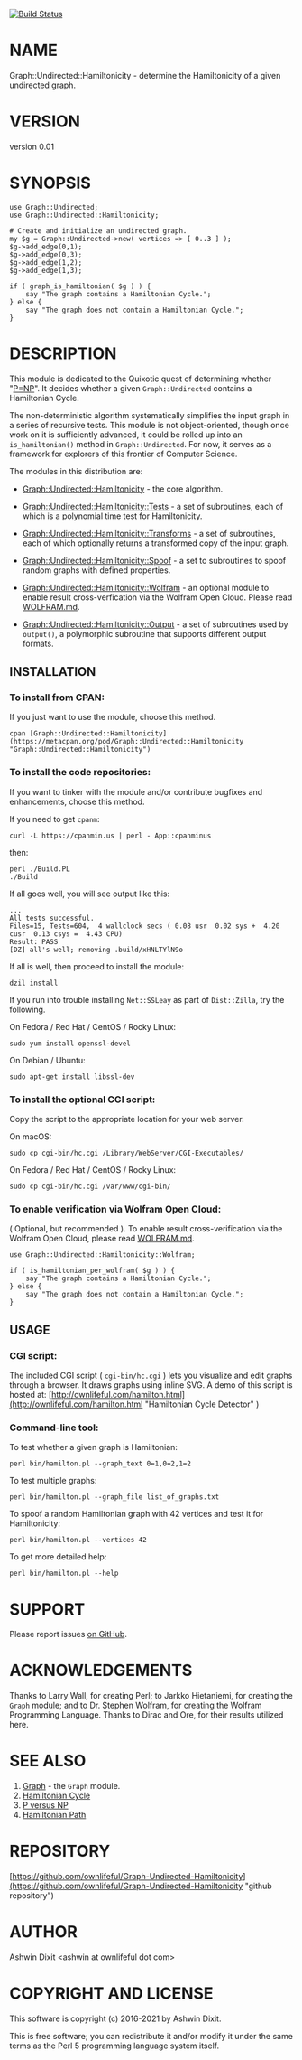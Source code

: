 [![Build Status](https://travis-ci.org/ownlifeful/Graph-Undirected-Hamiltonicity.svg?branch=master)](https://travis-ci.org/ownlifeful/Graph-Undirected-Hamiltonicity)

# NAME

Graph::Undirected::Hamiltonicity - determine the Hamiltonicity of a given undirected graph.

# VERSION

version 0.01

# SYNOPSIS


    use Graph::Undirected;
    use Graph::Undirected::Hamiltonicity;

    # Create and initialize an undirected graph.
    my $g = Graph::Undirected->new( vertices => [ 0..3 ] );
    $g->add_edge(0,1);
    $g->add_edge(0,3);
    $g->add_edge(1,2);
    $g->add_edge(1,3);

    if ( graph_is_hamiltonian( $g ) ) {
        say "The graph contains a Hamiltonian Cycle.";
    } else {
        say "The graph does not contain a Hamiltonian Cycle.";
    }

# DESCRIPTION


This module is dedicated to the Quixotic quest of determining whether "[P=NP](https://en.wikipedia.org/wiki/P_versus_NP_problem "P versus NP")".
It decides whether a given `Graph::Undirected` contains a Hamiltonian Cycle.

The non-deterministic algorithm systematically simplifies the input graph in a series of recursive tests. This module is not object-oriented, though once work on it is sufficiently advanced, it could be rolled up into an `is_hamiltonian()` method in `Graph::Undirected`. For now, it serves as a framework for explorers of this frontier of Computer Science.

The modules in this distribution are:


* [Graph::Undirected::Hamiltonicity](lib/Graph/Undirected/Hamiltonicity.pod) - the core algorithm.

* [Graph::Undirected::Hamiltonicity::Tests](lib/Graph/Undirected/Hamiltonicity/Tests.pod) - a set of subroutines, each of which is a polynomial time test for Hamiltonicity.

* [Graph::Undirected::Hamiltonicity::Transforms](lib/Graph/Undirected/Hamiltonicity/Transforms.pod) - a set of subroutines, each of which optionally returns a transformed copy of the input graph.

* [Graph::Undirected::Hamiltonicity::Spoof](lib/Graph/Undirected/Hamiltonicity/Spoof.pod) - a set to subroutines to spoof random graphs with defined properties.

* [Graph::Undirected::Hamiltonicity::Wolfram](lib/Graph/Undirected/Hamiltonicity/Wolfram.pod) - an optional module to enable result cross-verfication via the Wolfram Open Cloud. Please read [WOLFRAM.md](WOLFRAM.md "Verification via Wolfram Cloud").

* [Graph::Undirected::Hamiltonicity::Output](lib/Graph/Undirected/Hamiltonicity/Output.pod) - a set of subroutines used by `output()`, a polymorphic subroutine that supports different output formats.

## INSTALLATION



### To install from CPAN:
If you just want to use the module, choose this method.

    cpan [Graph::Undirected::Hamiltonicity](https://metacpan.org/pod/Graph::Undirected::Hamiltonicity "Graph::Undirected::Hamiltonicity")

### To install the code repositories:
If you want to tinker with the module and/or contribute bugfixes and enhancements, choose this method.

If you need to get `cpanm`:

    curl -L https://cpanmin.us | perl - App::cpanminus

then:

    perl ./Build.PL
    ./Build

If all goes well, you will see output like this:


    ...
    All tests successful.
    Files=15, Tests=604,  4 wallclock secs ( 0.08 usr  0.02 sys +  4.20 cusr  0.13 csys =  4.43 CPU)
    Result: PASS
    [DZ] all's well; removing .build/xHNLTYlN9o


If all is well, then proceed to install the module:

    dzil install


If you run into trouble installing `Net::SSLeay` as part of `Dist::Zilla`, try the following.

On Fedora / Red Hat / CentOS / Rocky Linux:

    sudo yum install openssl-devel

On Debian / Ubuntu:

    sudo apt-get install libssl-dev


### To install the optional CGI script:

Copy the script to the appropriate location for your web server.


On macOS:


    sudo cp cgi-bin/hc.cgi /Library/WebServer/CGI-Executables/

On Fedora / Red Hat / CentOS / Rocky Linux:

    sudo cp cgi-bin/hc.cgi /var/www/cgi-bin/

### To enable verification via Wolfram Open Cloud:

( Optional, but recommended ). To enable result cross-verification via the Wolfram Open Cloud,
please read [WOLFRAM.md](WOLFRAM.md "Verification via Wolfram Cloud").

    use Graph::Undirected::Hamiltonicity::Wolfram;

    if ( is_hamiltonian_per_wolfram( $g ) ) {
        say "The graph contains a Hamiltonian Cycle.";
    } else {
        say "The graph does not contain a Hamiltonian Cycle.";
    }

## USAGE

### CGI script:
The included CGI script ( `cgi-bin/hc.cgi` ) lets you visualize and edit graphs through a browser. It draws graphs using inline SVG.
A demo of this script is hosted at: [http://ownlifeful.com/hamilton.html](http://ownlifeful.com/hamilton.html "Hamiltonian Cycle Detector" )


### Command-line tool:

To test whether a given graph is Hamiltonian:


    perl bin/hamilton.pl --graph_text 0=1,0=2,1=2


To test multiple graphs:


    perl bin/hamilton.pl --graph_file list_of_graphs.txt


To spoof a random Hamiltonian graph with 42 vertices and test it for Hamiltonicity:


    perl bin/hamilton.pl --vertices 42



To get more detailed help:


    perl bin/hamilton.pl --help

# SUPPORT

Please report issues [on GitHub](https://github.com/ownlifeful/Graph-Undirected-Hamiltonicity/issues).


# ACKNOWLEDGEMENTS

Thanks to Larry Wall, for creating Perl; to Jarkko Hietaniemi, for creating the `Graph` module; and to Dr. Stephen Wolfram,
for creating the Wolfram Programming Language. Thanks to Dirac and Ore, for their results utilized here.



# SEE ALSO

1. [Graph](http://search.cpan.org/perldoc?Graph "Graph module") - the `Graph` module.
2. [Hamiltonian Cycle](http://mathworld.wolfram.com/HamiltonianCycle.html "Hamiltonian Cycle")
3. [P versus NP](https://en.wikipedia.org/wiki/P_versus_NP_problem "P versus NP")
4. [Hamiltonian Path](https://en.wikipedia.org/wiki/Hamiltonian_path "Hamiltonian Path")

# REPOSITORY

[https://github.com/ownlifeful/Graph-Undirected-Hamiltonicity](https://github.com/ownlifeful/Graph-Undirected-Hamiltonicity "github repository")

# AUTHOR


Ashwin Dixit &lt;ashwin at ownlifeful dot com&gt;


# COPYRIGHT AND LICENSE


This software is copyright (c) 2016-2021 by Ashwin Dixit.

This is free software; you can redistribute it and/or modify it under the same terms as the Perl 5 programming language system itself.
